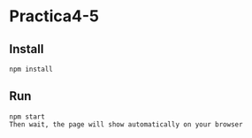 # Practica4-5

## Install 
 `npm install`

 ## Run
 ```
 npm start
 Then wait, the page will show automatically on your browser
 ```
